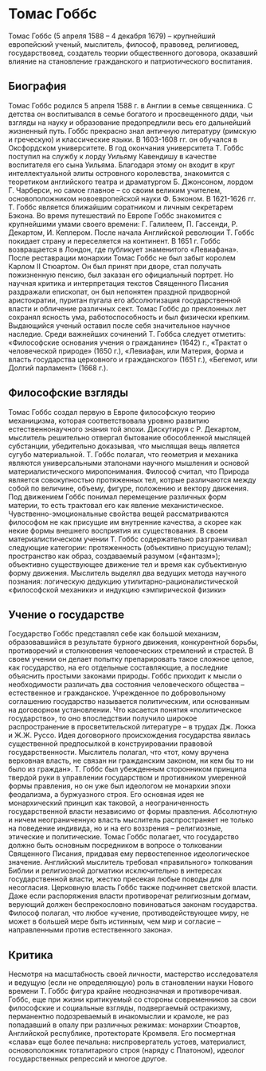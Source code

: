 # Томас Гоббс

Томас Гоббс (5 апреля 1588 – 4 декабря 1679) – крупнейший европейский ученый, мыслитель, философ, правовед, религиовед, государствовед, создатель теории общественного договора, оказавший влияние на становление гражданского и патриотического воспитания.

## Биография

Томас Гоббс родился 5 апреля 1588 г. в Англии в семье священника. С детства он воспитывался в семье богатого и просвещенного дяди, чьи взгляды на науку и образование предопредлили весь его дальнейший жизненный путь. Гоббс прекрасно знал античную литературу (римскую и греческую) и классические языки. В 1603-1608 гг. он обучался в Оксфордском университете. В год окончания университета Т. Гоббс поступил на службу к лорду Уильяму Кавендишу в качестве воспитателя его сына Уильяма. Благодаря этому он входит в круг интеллектуальной элиты островного королевства, знакомится с теоретиком английского театра и драматургом Б. Джонсоном, лордом Г. Чарберси, но самое главное – со своим великим учителем, основоположником новоевропейской науки Ф. Бэконом. В 1621-1626 гг. Т. Гоббс является ближайшим соратником и личным секретарем Бэкона. Во время путешествий по Европе Гоббс знакомится с крупнейшими умами своего времени: Г. Галилеем, П. Гассенди, Р. Декартом, И. Кеплером. После начала Английской революции Т. Гоббс покидает страну и переселяется на континент. В 1651 г. Гоббс возвращается в Лондон, где публикует знаменитого «Левиафана». После реставрации монархии Томас Гоббс не был забыт королем Карлом II Стюартом. Он был принят при дворе, стал получать пожизненную пенсию, был заказан его официальный портрет. Но научная критика и интерпретация текстов Священного Писания раздражали епископат, он был непонятен праздной придворной аристократии, пуритан пугала его абсолютизация государственной власти и обличение различных сект. Томас Гоббс до преклонных лет сохранял ясность ума, работоспособность и был физически крепким. Выдающийся ученый оставил после себя значительное научное наследие. Среди важнейших сочинений Т. Гоббса следует отметить: «Философские основания учения о гражданине» (1642) г., «Трактат о человеческой природе» (1650 г.), «Левиафан, или Материя, форма и власть государства церковного и гражданского» (1651 г.), «Бегемот, или Долгий парламент» (1668 г.).


## Философские взгляды

Томас Гоббс создал первую в Европе философскую теорию механицизма, которая соответствовала уровню развитию естественнонаучного знания той эпохи. Дискутируя с Р. Декартом, мыслитель решительно отвергал бытование обособленной мыслящей субстанции, убедительно доказывая, что мыслящая вещь является сугубо материальной. Т. Гоббс полагал, что геометрия и механика являются универсальными эталонами научного мышления и основой материалистического миропонимания. Философ считал, что Природа является совокупностью протяженных тел, котрые различаются между собой по величине, объему, фигуре, положению и вектору движения. Под движением Гоббс понимал перемещение различных форм материи, то есть трактовал его как явление механистическое. Чувственно-эмоциональные свойства вещей рассматриваются философом не как присущие им внутренние качества, а скорее как некие формы внешнего восприятия их существования. В своем материалистическом учении Т. Гоббс содержательно разграничивал следующие категории: протяженность (объективно присущую телам); пространство как образ, создаваемый разумом («фантазм»); объективно существующее движение тел и время как субъективную форму движения. Мыслитель выделял два ведущих метода научного познания: логическую дедукцию утилитарно-рационалистической «философской механики» и индукцию «эмпирической физики»

## Учение о государстве

Государство Гоббс представлял себе как большой механизм, образовавшийся в результате бурного движения, конкурентной борьбы, противоречий и столкновения человеческих стремлений и страстей. В своем учении он делает попытку препарировать такое сложное целое, как государство, на его отдельные составляющие, а последние объяснить простыми законами природы. Гоббс приходит к мысли о необходимости различать два состояния человеческого общества – естественное и гражданское. Учрежденное по добровольному соглашению государство называется политическим, или основанным на договорном установлении. Что касается понятия «политическое государство», то оно впоследствии получило широкое распространение в просветительской литературе – в трудах Дж. Локка и Ж.Ж. Руссо. Идея договорного происхождения государства явилась существенной предпосылкой в конструировании правовой государственности. Мыслитель полагал, что «тот, кому вручена верховная власть, не связан ни гражданским законом, ни кем бы то ни было из граждан». Т. Гоббс был убежденным сторонником принципа твердой руки в управлении государством и противником умеренной формы правления, но он уже был идеологом не монархии эпохи феодализма, а буржуазного строя. Его основная идея не монархический принцип как таковой, а неограниченность государственной власти независимо от формы правления. Абсолютную и ничем неограниченную власть мыслитель распространяет не только на поведение индивида, но и на его воззрения – религиозные, этические и политические. Томас Гоббс полагает, что государство должно быть основным посредником в вопросе о толковании Священного Писания, придавая ему первостепенное идеологическое значение. Английский мыслитель требовал «правильного» толкования Библии и религиозной догматики исключительно в интересах государственной власти, жестко пресекая любые поводы для несогласия. Церковную власть Гоббс также подчиняет светской власти. Даже если распоряжения власти противоречат религиозным догмам, верующий должен беспрекословно повиноваться законам государства. Философ полагал, что любое «учение, противодействующее миру, не может в большей мере быть истинным, чем мир и согласие – направленными против естественного закона».

## Критика

Несмотря на масштабность своей личности, мастерство исследователя и ведущую (если не определяющую) роль в становлении науки Нового времени Т. Гоббс фигура крайне неоднозначная и противоречивая. Гоббс, еще при жизни критикуемый со стороны современников за свои философские и социальные взгляды, подвергаемый остракизму, перманентно подозреваемый в инакомыслии и крамоле, не раз попадавший в опалу при различных режимах: монархии Стюартов, Английской республике, протекторате Кромвеля. Его посмертная «слава» еще более печальна: ниспровергатель устоев, материалист, основоположник тоталитарного строя (наряду с Платоном), идеолог государственных репрессий и многое другое.